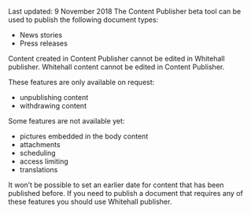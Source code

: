 <span class="govuk-hint">Last updated: 9 November 2018</span>
The Content Publisher beta tool can be used to publish the following document types:

* News stories
* Press releases

Content created in Content Publisher cannot be edited in Whitehall publisher. Whitehall content cannot be edited in Content Publisher.

These features are only available on request:

* unpublishing content
* withdrawing content

Some features are not available yet:

* pictures embedded in the body content
* attachments
* scheduling
* access limiting
* translations

It won’t be possible to set an earlier date for content that has been published before.
If you need to publish a document that requires any of these features you should use Whitehall publisher.
